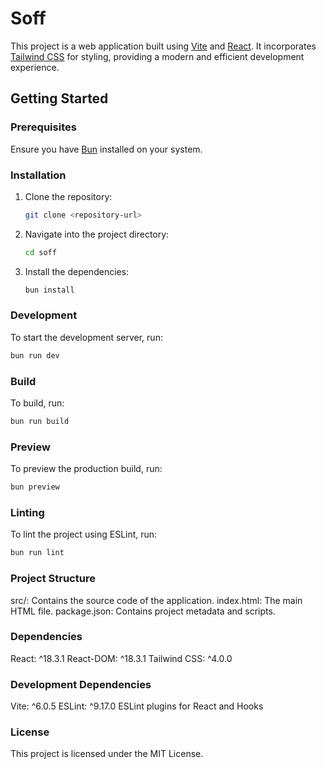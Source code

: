# Soff

This project is a web application built using [Vite](https://vitejs.dev/) and [React](https://reactjs.org/). It incorporates [Tailwind CSS](https://tailwindcss.com/) for styling, providing a modern and efficient development experience.

## Getting Started

### Prerequisites

Ensure you have [Bun](https://bun.sh/) installed on your system.

### Installation

1. Clone the repository:

    ```bash
    git clone <repository-url>
    ```

2. Navigate into the project directory:

    ```bash
    cd soff
    ```

3. Install the dependencies:
    ```bash
    bun install
    ```

### Development

To start the development server, run:

```bash
bun run dev
```

### Build

To build, run:

```bash
bun run build
```

### Preview

To preview the production build, run:

```bash
bun preview
```

### Linting

To lint the project using ESLint, run:

```bash
bun run lint
```

### Project Structure

src/: Contains the source code of the application.
index.html: The main HTML file.
package.json: Contains project metadata and scripts.

### Dependencies

React: ^18.3.1
React-DOM: ^18.3.1
Tailwind CSS: ^4.0.0

### Development Dependencies

Vite: ^6.0.5
ESLint: ^9.17.0
ESLint plugins for React and Hooks

### License

This project is licensed under the MIT License.

